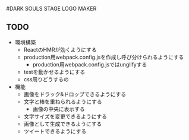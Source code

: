 #DARK SOULS STAGE LOGO MAKER

## TODO

- 環境構築
    - ReactのHMRが効くようにする
    - production用webpack.config.jsを作成し呼び分けられるようにする
        - production用webpack.config.jsではunglifyする
    - testを動かせるようにする
    - css周りどうするの
- 機能
    - 画像をドラック&ドロップできるようにする
    - 文字と棒を重ねられるようにする
        - 画像の中央に表示する
    - 文字サイズを変更できるようにする
    - 画像として生成できるようにする
    - ツイートできるようにする
